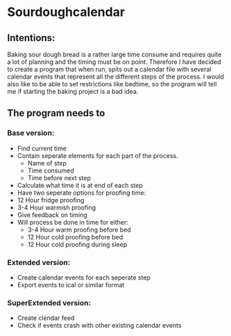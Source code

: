 # Sourdoughcalendar
## Intentions: 
Baking sour dough bread is a rather large time consume and requires quite a lot of planning and the timing must be on point. 
Therefore I have decided to create a program that when run, spits out a calendar file with several calendar events that represent all the different steps of the process. I would also like to be able to set restrictions like bedtime, so the program will tell me if starting the baking project is a bad idea. 

## The program needs to
### Base version:
* Find current time
* Contain seperate elements for each part of the process.
  * Name of step
  * Time consumed
  * Time before next step
 * Calculate what time it is at end of each step
 * Have two seperate options for proofing time: 
  * 12 Hour fridge proofing
  * 3-4 Hour warmish proofing
 * Give feedback on timing
  * Will process be done in time for either:
    * 3-4 Hour warm proofing before bed
    * 12 Hour cold proofing before bed
    * 12 Hour cold proofing during sleep
 ### Extended version: 
 * Create calendar events for each seperate step 
 * Export events to ical or similar format
 ### SuperExtended version: 
 * Create clendar feed
 * Check if events crash with other existing calendar events
 


  
